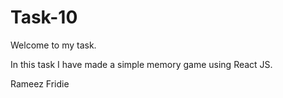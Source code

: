 # Task-10

Welcome to my task.

In this task I have made a simple memory game using React JS.

Rameez Fridie
